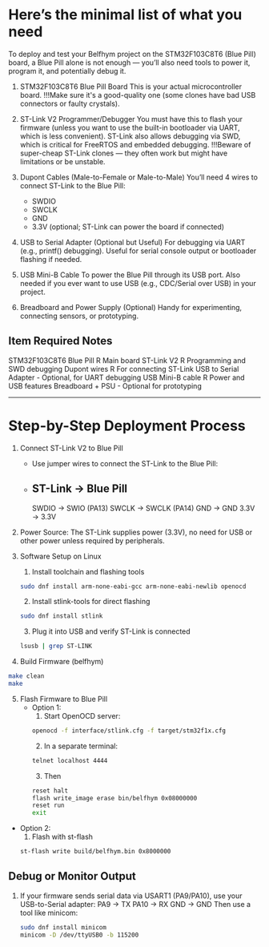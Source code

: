
# Here’s the minimal list of what you need
To deploy and test your Belfhym project on the STM32F103C8T6 (Blue Pill) board, 
a Blue Pill alone is not enough — you’ll also need tools to power it, program it, and potentially debug it.

1. STM32F103C8T6 Blue Pill Board
   This is your actual microcontroller board.
   !!!Make sure it's a good-quality one (some clones have bad USB connectors or faulty crystals).

2. ST-Link V2 Programmer/Debugger
   You must have this to flash your firmware (unless you want to use the built-in bootloader via UART, which is less convenient).
   ST-Link also allows debugging via SWD, which is critical for FreeRTOS and embedded debugging.
   !!!Beware of super-cheap ST-Link clones — they often work but might have limitations or be unstable.

3. Dupont Cables (Male-to-Female or Male-to-Male)
    You’ll need 4 wires to connect ST-Link to the Blue Pill:
    - SWDIO
	- SWCLK
	- GND
	- 3.3V (optional; ST-Link can power the board if connected)
	
4. USB to Serial Adapter (Optional but Useful)
   For debugging via UART (e.g., printf() debugging).
   Useful for serial console output or bootloader flashing if needed.

5. USB Mini-B Cable
   To power the Blue Pill through its USB port.
   Also needed if you ever want to use USB (e.g., CDC/Serial over USB) in your project.

6. Breadboard and Power Supply (Optional)
   Handy for experimenting, connecting sensors, or prototyping.
   
   
Item	                Required	Notes
---------------------------------------------------------
STM32F103C8T6 Blue Pill	    R   Main board
ST-Link V2	                R	Programming and SWD debugging
Dupont wires	            R	For connecting ST-Link
USB to Serial Adapter	    - 	Optional, for UART debugging
USB Mini-B cable	        R	Power and USB features
Breadboard + PSU	        -	Optional for prototyping

---

# Step-by-Step Deployment Process

1. Connect ST-Link V2 to Blue Pill
   - Use jumper wires to connect the ST-Link to the Blue Pill:
   - ST-Link → Blue Pill
	 -------------------
	 SWDIO   → SWIO (PA13)
	 SWCLK   → SWCLK (PA14)
	 GND     → GND
	 3.3V    → 3.3V

2. Power Source: The ST-Link supplies power (3.3V), no need for USB or other power unless required by peripherals.
3. Software Setup on Linux
   1. Install toolchain and flashing tools
   ```bash
   sudo dnf install arm-none-eabi-gcc arm-none-eabi-newlib openocd
   ```
   
   2. Install stlink-tools for direct flashing
   ```bash
   sudo dnf install stlink
   ```
   3. Plug it into USB and verify ST-Link is connected
   ```bash
   lsusb | grep ST-LINK
   ```
4. Build Firmware (belfhym)
```bash
make clean
make
```
5. Flash Firmware to Blue Pill
   - Option 1:
	 1. Start OpenOCD server:
	 ```bash
	 openocd -f interface/stlink.cfg -f target/stm32f1x.cfg
	 ```
	 2. In a separate terminal:
	 ```bash
	 telnet localhost 4444
	 ```
	 3. Then
	 ```bash
	 reset halt
	 flash write_image erase bin/belfhym 0x08000000
	 reset run
	 exit
	 ```
 - Option 2: 
   1. Flash with st-flash
   ```bash
   st-flash write build/belfhym.bin 0x8000000
   ```
   
## Debug or Monitor Output
1. If your firmware sends serial data via USART1 (PA9/PA10), use your USB-to-Serial adapter:
    PA9 → TX
    PA10 → RX
	GND → GND
	Then use a tool like minicom:
	```bash
	sudo dnf install minicom
	minicom -D /dev/ttyUSB0 -b 115200
	```

